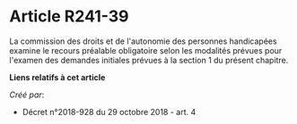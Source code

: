 # Article R241-39

La commission des droits et de l'autonomie des personnes handicapées examine le recours préalable obligatoire selon les
modalités prévues pour l'examen des demandes initiales prévues à la section 1 du présent chapitre.

**Liens relatifs à cet article**

_Créé par_:

  - Décret n°2018-928 du 29 octobre 2018 - art. 4
